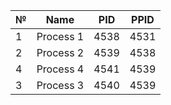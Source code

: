 |№	|Name	|PID	|PPID	|
| --- | --- | --- | --- |
|1	|Process 1	|4538	|4531	|
|2	|Process 2	|4539	|4538	|
|4	|Process 4	|4541	|4539	|
|3	|Process 3	|4540	|4539	
